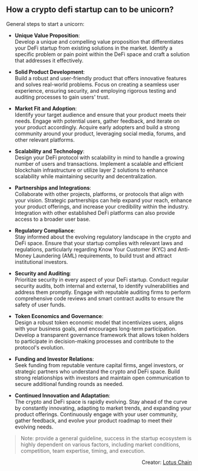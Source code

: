 ## How a crypto defi startup can to be unicorn?

General steps to start a unicorn:

- **Unique Value Proposition**:\
Develop a unique and compelling value proposition that differentiates your DeFi startup from existing solutions in the market. Identify a specific problem or pain point within the DeFi space and craft a solution that addresses it effectively.

- **Solid Product Development**:\
Build a robust and user-friendly product that offers innovative features and solves real-world problems. Focus on creating a seamless user experience, ensuring security, and employing rigorous testing and auditing processes to gain users' trust.

- **Market Fit and Adoption**:\
Identify your target audience and ensure that your product meets their needs. Engage with potential users, gather feedback, and iterate on your product accordingly. Acquire early adopters and build a strong community around your product, leveraging social media, forums, and other relevant platforms.

- **Scalability and Technology**:\
Design your DeFi protocol with scalability in mind to handle a growing number of users and transactions. Implement a scalable and efficient blockchain infrastructure or utilize layer 2 solutions to enhance scalability while maintaining security and decentralization.

- **Partnerships and Integrations**:\
Collaborate with other projects, platforms, or protocols that align with your vision. Strategic partnerships can help expand your reach, enhance your product offerings, and increase your credibility within the industry. Integration with other established DeFi platforms can also provide access to a broader user base.

- **Regulatory Compliance**:\
Stay informed about the evolving regulatory landscape in the crypto and DeFi space. Ensure that your startup complies with relevant laws and regulations, particularly regarding Know Your Customer (KYC) and Anti-Money Laundering (AML) requirements, to build trust and attract institutional investors.

- **Security and Auditing**:\
Prioritize security in every aspect of your DeFi startup. Conduct regular security audits, both internal and external, to identify vulnerabilities and address them promptly. Engage with reputable auditing firms to perform comprehensive code reviews and smart contract audits to ensure the safety of user funds.

- **Token Economics and Governance**:\
Design a robust token economic model that incentivizes users, aligns with your business goals, and encourages long-term participation. Develop a transparent governance framework that allows token holders to participate in decision-making processes and contribute to the protocol's evolution.

- **Funding and Investor Relations**:\
Seek funding from reputable venture capital firms, angel investors, or strategic partners who understand the crypto and DeFi space. Build strong relationships with investors and maintain open communication to secure additional funding rounds as needed.

- **Continued Innovation and Adaptation**:\
The crypto and DeFi space is rapidly evolving. Stay ahead of the curve by constantly innovating, adapting to market trends, and expanding your product offerings. Continuously engage with your user community, gather feedback, and evolve your product roadmap to meet their evolving needs.

> Note: provide a general guideline, success in the startup ecosystem is highly dependent on various factors, including market conditions, competition, team expertise, timing, and execution.

<div align="right">
  Creator: <a href="https://lotuschain.org/">Lotus Chain</a>
</div>
